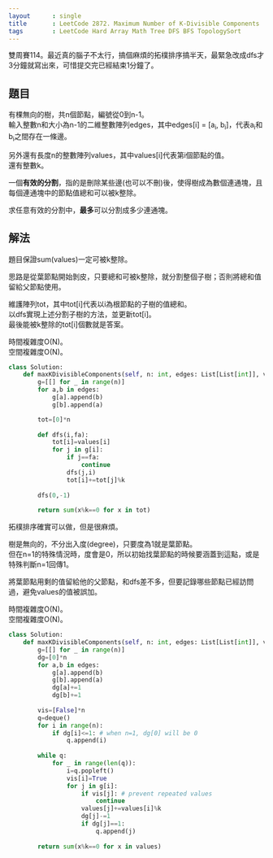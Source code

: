 ```yaml
---
layout      : single
title       : LeetCode 2872. Maximum Number of K-Divisible Components
tags        : LeetCode Hard Array Math Tree DFS BFS TopologySort
---
```

雙周賽114。最近真的腦子不太行，搞個麻煩的拓樸排序搞半天，最緊急改成dfs才3分鐘就寫出來，可惜提交完已經結束1分鐘了。  

## 題目

有棵無向的樹，共n個節點，編號從0到n-1。  
輸入整數n和大小為n-1的二維整數陣列edges，其中edges[i] = [a<sub>i</sub>, b<sub>i</sub>]，代表a<sub>i</sub>和b<sub>i</sub>之間存在一條邊。  

另外還有長度n的整數陣列values，其中values[i]代表第i個節點的值。  
還有整數k。  

一個**有效的分割**，指的是刪除某些邊(也可以不刪)後，使得樹成為數個連通塊，且每個連通塊中的節點值總和可以被k整除。  

求任意有效的分割中，**最多**可以分割成多少連通塊。  

## 解法

題目保證sum(values)一定可被k整除。  

思路是從葉節點開始剝皮，只要總和可被k整除，就分割整個子樹；否則將總和值留給父節點使用。  

維護陣列tot，其中tot[i]代表以i為根節點的子樹的值總和。  
以dfs實現上述分割子樹的方法，並更新tot[i]。  
最後能被k整除的tot[i]個數就是答案。  

時間複雜度O(N)。  
空間複雜度O(N)。  

```python
class Solution:
    def maxKDivisibleComponents(self, n: int, edges: List[List[int]], values: List[int], k: int) -> int:
        g=[[] for _ in range(n)]
        for a,b in edges:
            g[a].append(b)
            g[b].append(a)

        tot=[0]*n
        
        def dfs(i,fa):
            tot[i]=values[i]
            for j in g[i]:
                if j==fa:
                    continue
                dfs(j,i)
                tot[i]+=tot[j]%k
            
        dfs(0,-1)
        
        return sum(x%k==0 for x in tot)
```

拓樸排序確實可以做，但是很麻煩。  

樹是無向的，不分出入度(degree)，只要度為1就是葉節點。  
但在n=1的特殊情況時，度會是0，所以初始找葉節點的時候要涵蓋到這點，或是特殊判斷n=1回傳1。  

將葉節點用剩的值留給他的父節點，和dfs差不多，但要記錄哪些節點已經訪問過，避免values的值被誤加。  

時間複雜度O(N)。  
空間複雜度O(N)。  

```python
class Solution:
    def maxKDivisibleComponents(self, n: int, edges: List[List[int]], values: List[int], k: int) -> int:
        g=[[] for _ in range(n)]
        dg=[0]*n
        for a,b in edges:
            g[a].append(b)
            g[b].append(a)
            dg[a]+=1
            dg[b]+=1
            
        vis=[False]*n
        q=deque()
        for i in range(n):
            if dg[i]<=1: # when n=1, dg[0] will be 0
                q.append(i)
                
        while q:
            for _ in range(len(q)):
                i=q.popleft()
                vis[i]=True
                for j in g[i]:
                    if vis[j]: # prevent repeated values
                        continue
                    values[j]+=values[i]%k
                    dg[j]-=1
                    if dg[j]==1:
                        q.append(j)
                        
        return sum(x%k==0 for x in values)
```
